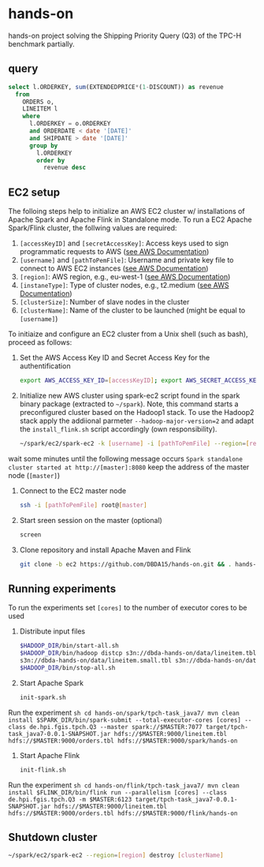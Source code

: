 # hands-on
hands-on project solving the Shipping Priority Query (Q3) of the TPC-H benchmark partially.

## query
``` sql
select l.ORDERKEY, sum(EXTENDEDPRICE*(1-DISCOUNT)) as revenue
  from
    ORDERS o,
    LINEITEM l
    where
      l.ORDERKEY = o.ORDERKEY
      and ORDERDATE < date '[DATE]'
      and SHIPDATE > date '[DATE]'
      group by
        l.ORDERKEY
        order by
          revenue desc
```

## EC2 setup
The folloing steps help to initialize an AWS EC2 cluster w/ installations of Apache Spark and Apache Flink in Standalone mode.
To run a EC2 Apache Spark/Flink cluster, the follwing values are required:
 1. `[accessKeyID]` and `[secretAccessKey]`: Access keys used to sign programmatic requests to AWS ([see AWS Documentation](http://docs.aws.amazon.com/AWSSimpleQueueService/latest/SQSGettingStartedGuide/AWSCredentials.html))
 1. `[username]` and `[pathToPemFile]`: Username and private key file to connect to AWS EC2 instances ([see AWS Documentation](http://docs.aws.amazon.com/gettingstarted/latest/wah/getting-started-prereq.html#create-a-key-pair))
 1. `[region]`: AWS region, e.g., eu-west-1 ([see AWS Documentation](http://docs.aws.amazon.com/AWSEC2/latest/UserGuide/using-regions-availability-zones.html))
 1. `[instaneType]`: Type of cluster nodes, e.g., t2.medium ([see AWS Documentation](http://docs.aws.amazon.com/AWSEC2/latest/UserGuide/instance-types.html))
 1. `[clusterSize]`: Number of slave nodes in the cluster
 1. `[clusterName]`: Name of the cluster to be launched (might be equal to `[username]`)


To initiaize and configure an EC2 cluster from a Unix shell (such as bash), proceed as follows:
 1. Set the AWS Access Key ID and Secret Access Key for the authentification
    ``` sh
    export AWS_ACCESS_KEY_ID=[accessKeyID]; export AWS_SECRET_ACCESS_KEY=[secretAccessKey]
    ```

 1. Initialize new AWS cluster using spark-ec2 script found in the spark binary package (extracted to `~/spark`). Note, this command starts a preconfigured cluster based on the Hadoop1 stack. To use the Hadoop2 stack apply the addiional parmeter `--hadoop-major-version=2` and adapt the `install_flink.sh` script accordingly (own responsibility).
    ``` sh
    ~/spark/ec2/spark-ec2 -k [username] -i [pathToPemFile] --region=[region] -s [clusterSize] --instance-type=[instaneType] --copy-aws-credentials launch [clusterName]
    ```
 wait some minutes until the following message occurs
    ```
    Spark standalone cluster started at http://[master]:8080
    ```
 keep the address of the master node (`[master]`)

 1. Connect to the EC2 master node
    ``` sh
    ssh -i [pathToPemFile] root@[master]
    ```

 1. Start sreen session on the master (optional)
    ``` sh
    screen
    ```

 1. Clone repository and install Apache Maven and Flink
    ``` sh
    git clone -b ec2 https://github.com/DBDA15/hands-on.git && . hands-on/install.sh
    ```

## Running experiments
To run the experiments set `[cores]` to the number of executor cores to be used

 1. Distribute input files
    ``` sh
    $HADOOP_DIR/bin/start-all.sh
    $HADOOP_DIR/bin/hadoop distcp s3n://dbda-hands-on/data/lineitem.tbl s3n://dbda-hands-on/data/orders.tbl
    s3n://dbda-hands-on/data/lineitem.small.tbl s3n://dbda-hands-on/data/orders.small.tbl hdfs://$MASTER:9000/
    $HADOOP_DIR/bin/stop-all.sh
    ```

 1. Start Apache Spark
    ``` sh
    init-spark.sh
    ```
Run the experiment
    ``` sh
    cd hands-on/spark/tpch-task_java7/
    mvn clean install
    $SPARK_DIR/bin/spark-submit --total-executor-cores [cores] --class de.hpi.fgis.tpch.Q3 --master spark://$MASTER:7077 target/tpch-task_java7-0.0.1-SNAPSHOT.jar hdfs://$MASTER:9000/lineitem.tbl hdfs://$MASTER:9000/orders.tbl hdfs://$MASTER:9000/spark/hands-on
    ```

 1. Start Apache Flink
    ``` sh
    init-flink.sh
    ```
Run the experiment
    ``` sh
    cd hands-on/flink/tpch-task_java7/
    mvn clean install
    $FLINK_DIR/bin/flink run --parallelism [cores] --class de.hpi.fgis.tpch.Q3 -m $MASTER:6123 target/tpch-task_java7-0.0.1-SNAPSHOT.jar hdfs://$MASTER:9000/lineitem.tbl hdfs://$MASTER:9000/orders.tbl hdfs://$MASTER:9000/flink/hands-on
    ```

## Shutdown cluster
``` sh
~/spark/ec2/spark-ec2 --region=[region] destroy [clusterName]
```
